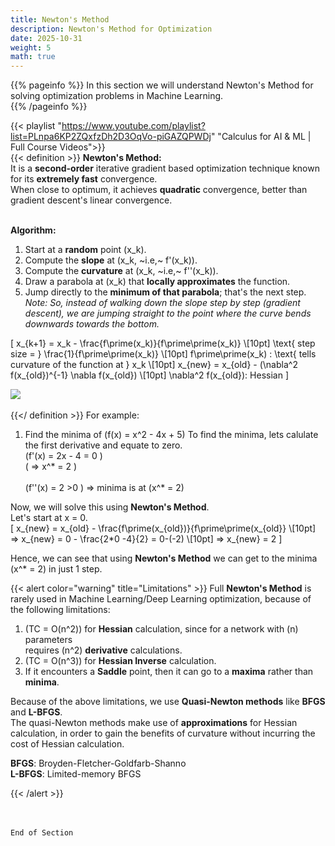 ```yaml
---
title: Newton's Method
description: Newton's Method for Optimization
date: 2025-10-31
weight: 5
math: true
---
```


{{% pageinfo %}}
In this section we will understand Newton's Method for solving optimization problems in Machine Learning.<br>
{{% /pageinfo %}}

{{< playlist "https://www.youtube.com/playlist?list=PLnpa6KP2ZQxfzDh2D3OqVo-piGAZQPWDj" 
        "Calculus for AI & ML | Full Course Videos">}}
<br>
{{< definition >}}
**Newton's Method:** <br>
It is a **second-order** iterative gradient based optimization technique known for its **extremely fast** convergence. <br>
When close to optimum, it achieves **quadratic** convergence, better than gradient descent's linear convergence. 
<br><br>

**Algorithm:** <br>
1. Start at a **random** point \(x_k\).
2. Compute the **slope** at \(x_k, ~i.e,~ f'(x_k)\).
3. Compute the **curvature** at \(x_k, ~i.e,~ f''(x_k)\).
4. Draw a parabola at \(x_k\) that **locally approximates** the function.
5. Jump directly to the **minimum of that parabola**; that's the next step.
*Note: So, instead of walking down the slope step by step (gradient descent), we are jumping straight to the point
where the curve bends downwards towards the bottom.*

\[
x_{k+1} = x_k - \frac{f\prime(x_k)}{f\prime\prime(x_k)} \\[10pt]
\text{ step size = } \frac{1}{f\prime\prime(x_k)} \\[10pt]
f\prime\prime(x_k) : \text{ tells curvature of the function at } x_k \\[10pt]
x_{new} = x_{old} - (\nabla^2 f(x_{old})^{-1} \nabla f(x_{old}) \\[10pt]
\nabla^2 f(x_{old}): Hessian
\]
<br>

![](https://robosathi.com/images/calculus/optimization/newton_method.png)
<br><br>
{{</ definition >}}
For example: <br>
1. Find the minima of \(f(x) = x^2 - 4x + 5\)
To find the minima, lets calulate the first derivative and equate to zero. <br>
\(f'(x) = 2x - 4 = 0 \) <br>
\( => x^* = 2 \) <br><br>
\(f''(x) = 2 >0 \) => minima is at \(x^* = 2\)

Now, we will solve this using **Newton's Method**. <br>
Let's start at x = 0. <br>
\[ 
x_{new} = x_{old} - \frac{f\prime(x_{old})}{f\prime\prime(x_{old}} \\[10pt]
=> x_{new} = 0 - \frac{2*0 -4}{2} = 0-(-2) \\[10pt]
=> x_{new} = 2
\]

Hence, we can see that using **Newton's Method** we can get to the minima \(x^* = 2\) in just 1 step.
<br>

{{< alert color="warning" title="Limitations" >}}
Full **Newton's Method** is rarely used in Machine Learning/Deep Learning optimization, 
because of the following limitations: <br>
1. \(TC = O(n^2\)) for **Hessian** calculation, since for a network with \(n\) parameters <br>
requires \(n^2\) **derivative** calculations.
2. \(TC = O(n^3\)) for **Hessian Inverse** calculation.
3. If it encounters a **Saddle** point, then it can go to a **maxima** rather than **minima**.

Because of the above limitations, we use **Quasi-Newton methods** like **BFGS** and **L-BFGS**. <br>
The quasi-Newton methods make use of **approximations** for Hessian calculation, in order to gain the benefits 
of curvature without incurring the cost of Hessian calculation. <br>

**BFGS**: Broyden-Fletcher-Goldfarb-Shanno <br>
**L-BFGS**: Limited-memory BFGS <br>

{{< /alert >}}

<br><br>
```End of Section```